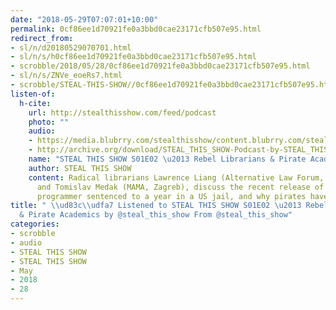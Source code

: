 ```yaml
---
date: "2018-05-29T07:07:01+10:00"
permalink: 0cf86ee1d70921fe0a3bbd0cae23171cfb507e95.html
redirect_from:
- sl/n/d20180529070701.html
- sl/n/s/h0cf86ee1d70921fe0a3bbd0cae23171cfb507e95.html
- scrobble/2018/05/28/0cf86ee1d70921fe0a3bbd0cae23171cfb507e95.html
- sl/n/s/ZNVe_eoeRs7.html
- scrobble/STEAL-THIS-SHOW//0cf86ee1d70921fe0a3bbd0cae23171cfb507e95.html
listen-of:
  h-cite:
    url: http://stealthisshow.com/feed/podcast
    photo: ""
    audio:
    - https://media.blubrry.com/stealthisshow/content.blubrry.com/stealthisshow/STEAL_THIS_SHOW_SE01_E02.mp3
    - http://archive.org/download/STEAL_THIS_SHOW-Podcast-by-STEAL_THIS_SHOW/STEAL_THIS_SHOW_SE01_E02.mp3
    name: "STEAL THIS SHOW S01E02 \u2013 Rebel Librarians & Pirate Academics"
    author: STEAL THIS SHOW
    content: Radical librarians Lawrence Liang (Alternative Law Forum, Bangalore)
      and Tomislav Medak (MAMA, Zagreb), discuss the recent release of the Megaupload
      programmer sentenced to a year in a US jail, and why pirates have always attracted---
title: " \\ud83c\\udfa7 Listened to STEAL THIS SHOW S01E02 \u2013 Rebel Librarians
  & Pirate Academics by @steal_this_show From @steal_this_show"
categories:
- scrobble
- audio
- STEAL THIS SHOW
- STEAL THIS SHOW
- May
- 2018
- 28
---
```

